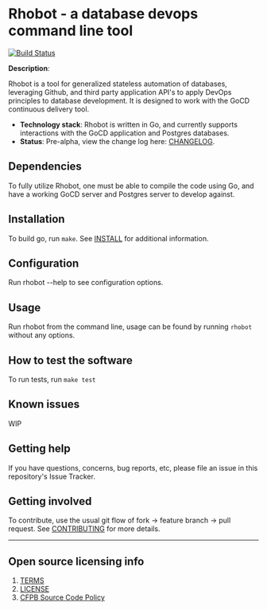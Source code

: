 # Rhobot - a database devops command line tool
[![Build Status](https://travis-ci.org/cfpb/rhobot.svg?branch=develop)](https://travis-ci.org/cfpb/rhobot)

**Description**:  

Rhobot is a tool for generalized stateless automation of databases, leveraging Github, and third party application API's to apply DevOps principles to database development.  It is designed to work with the GoCD continuous delivery tool.

  - **Technology stack**: Rhobot is written in Go, and currently supports interactions with the GoCD application and Postgres databases.
  - **Status**:  Pre-alpha, view the change log here: [CHANGELOG](CHANGELOG.md).

## Dependencies

To fully utilize Rhobot, one must be able to compile the code using Go, and have a working GoCD server and Postgres server to develop against.

## Installation

To build go, run `make`.  See [INSTALL](INSTALL.md) for additional information.

## Configuration

Run rhobot --help to see configuration options.

## Usage

Run rhobot from the command line, usage can be found by running `rhobot` without any options.

## How to test the software

To run tests, run `make test`

## Known issues

WIP

## Getting help

If you have questions, concerns, bug reports, etc, please file an issue in this repository's Issue Tracker.

## Getting involved

To contribute, use the usual git flow of fork -> feature branch -> pull request.  See [CONTRIBUTING](CONTRIBUTING.md) for more details.

----

## Open source licensing info
1. [TERMS](TERMS.md)
2. [LICENSE](LICENSE)
3. [CFPB Source Code Policy](https://github.com/cfpb/source-code-policy/)
